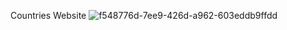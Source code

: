 Countries Website
![f548776d-7ee9-426d-a962-603eddb9ffdd](https://github.com/NurlanRahimli/Countries-React-Api/assets/107476888/faacc294-490e-4746-88a7-a8a31af1f7f3)
